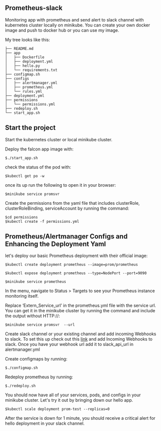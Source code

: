 ## Prometheus-slack
Monitoring app with prometheus and send alert to slack channel with kubernetes cluster locally on minikube.
You can create your own docker image and push to docker hub or you can use my image.

My tree looks like this:
```
├── README.md
├── app
│   ├── Dockerfile
│   ├── deployment.yml
│   ├── hello.py
│   └── requirements.txt
├── configmap.sh
├── configs
│   ├── alertmanager.yml
│   ├── prometheus.yml
│   └── rules.yml
├── deployment.yml
├── permissions
│   └── permissions.yml
├── redeploy.sh
└── start_app.sh
```
## Start the project

Start the kubernetes cluster or local minikube cluster.

Deploy the falcon app image with:
```
$./start_app.sh
```
check the status of the pod with:
```
$kubectl get po -w
```
once its up run the following to open it in your browser:
```
$minikube service promsvr
```

Create the permissions from the yaml file that includes clusterRole, clusterRoleBinding, serviceAccount by running the command:
```
$cd permissions
$kubectl create -f permissions.yml
```
## Prometheus/Alertmanager Configs and Enhancing the Deployment Yaml

let's deploy our basic Prometheus deployment with their official image:
```
$kubectl create deployment prometheus --image=prom/prometheus

$kubectl expose deployment prometheus --type=NodePort --port=9090

$minikube service prometheus
```
In the menu, navigate to Status > Targets to see your Prometheus instance monitoring itself.

Replace ‘Extern_Service_url’ in the prometheus.yml file with the service url.
You can get it in the minikube cluster by running the command and include the output without HTTP://:

```
$minikube service promsvr  --url
```

Create slack channel or your existing channel and add incoming Webhooks to slack. To set this up check out this <a href="https://api.slack.com/messaging/webhooks" rev="en_rl_none" textcontent="link">link</a> and add Incoming Webhooks to slack. Once you have your webhook url add it to slack_api_url in alertmanager.yml

Create configmaps by running:
```
$./configmap.sh

```
Redeploy prometheus by running:
```
$./redeploy.sh
```
You should now have all of your services, pods, and configs in your minikube cluster. Let's try it out by bringing down our hello app.
```
$kubectl scale deployment prom-test --replicas=0
```
After the service is down for 1 minute, you should receive a critical alert for hello deployment in your slack channel. 
